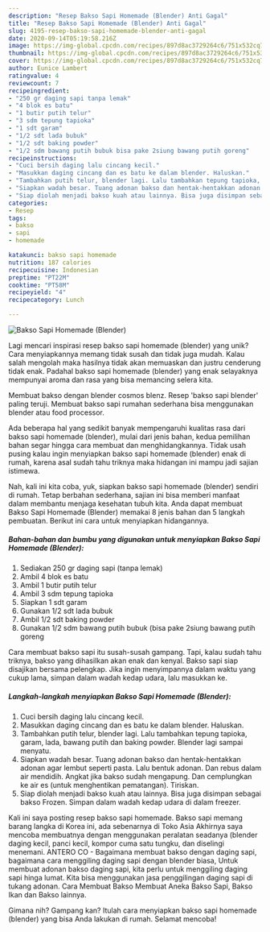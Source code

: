 ```yaml
---
description: "Resep Bakso Sapi Homemade (Blender) Anti Gagal"
title: "Resep Bakso Sapi Homemade (Blender) Anti Gagal"
slug: 4195-resep-bakso-sapi-homemade-blender-anti-gagal
date: 2020-09-14T05:19:58.216Z
image: https://img-global.cpcdn.com/recipes/897d8ac3729264c6/751x532cq70/bakso-sapi-homemade-blender-foto-resep-utama.jpg
thumbnail: https://img-global.cpcdn.com/recipes/897d8ac3729264c6/751x532cq70/bakso-sapi-homemade-blender-foto-resep-utama.jpg
cover: https://img-global.cpcdn.com/recipes/897d8ac3729264c6/751x532cq70/bakso-sapi-homemade-blender-foto-resep-utama.jpg
author: Eunice Lambert
ratingvalue: 4
reviewcount: 7
recipeingredient:
- "250 gr daging sapi tanpa lemak"
- "4 blok es batu"
- "1 butir putih telur"
- "3 sdm tepung tapioka"
- "1 sdt garam"
- "1/2 sdt lada bubuk"
- "1/2 sdt baking powder"
- "1/2 sdm bawang putih bubuk bisa pake 2siung bawang putih goreng"
recipeinstructions:
- "Cuci bersih daging lalu cincang kecil."
- "Masukkan daging cincang dan es batu ke dalam blender. Haluskan."
- "Tambahkan putih telur, blender lagi. Lalu tambahkan tepung tapioka, garam, lada, bawang putih dan baking powder. Blender lagi sampai menyatu."
- "Siapkan wadah besar. Tuang adonan bakso dan hentak-hentakkan adonan agar lembut seperti pasta. Lalu bentuk adonan. Dan rebus dalam air mendidih. Angkat jika bakso sudah mengapung. Dan cemplungkan ke air es (untuk menghentikan pematangan). Tiriskan."
- "Siap diolah menjadi bakso kuah atau lainnya. Bisa juga disimpan sebagai bakso Frozen. Simpan dalam wadah kedap udara di dalam freezer."
categories:
- Resep
tags:
- bakso
- sapi
- homemade

katakunci: bakso sapi homemade 
nutrition: 187 calories
recipecuisine: Indonesian
preptime: "PT22M"
cooktime: "PT58M"
recipeyield: "4"
recipecategory: Lunch

---
```



![Bakso Sapi Homemade (Blender)](https://img-global.cpcdn.com/recipes/897d8ac3729264c6/751x532cq70/bakso-sapi-homemade-blender-foto-resep-utama.jpg)

Lagi mencari inspirasi resep bakso sapi homemade (blender) yang unik? Cara menyiapkannya memang tidak susah dan tidak juga mudah. Kalau salah mengolah maka hasilnya tidak akan memuaskan dan justru cenderung tidak enak. Padahal bakso sapi homemade (blender) yang enak selayaknya mempunyai aroma dan rasa yang bisa memancing selera kita.

Membuat bakso dengan blender cosmos blenz. Resep &#39;bakso sapi blender&#39; paling teruji. Membuat bakso sapi rumahan sederhana bisa menggunakan blender atau food processor.

Ada beberapa hal yang sedikit banyak mempengaruhi kualitas rasa dari bakso sapi homemade (blender), mulai dari jenis bahan, kedua pemilihan bahan segar hingga cara membuat dan menghidangkannya. Tidak usah pusing kalau ingin menyiapkan bakso sapi homemade (blender) enak di rumah, karena asal sudah tahu triknya maka hidangan ini mampu jadi sajian istimewa.


Nah, kali ini kita coba, yuk, siapkan bakso sapi homemade (blender) sendiri di rumah. Tetap berbahan sederhana, sajian ini bisa memberi manfaat dalam membantu menjaga kesehatan tubuh kita. Anda dapat membuat Bakso Sapi Homemade (Blender) memakai 8 jenis bahan dan 5 langkah pembuatan. Berikut ini cara untuk menyiapkan hidangannya.

<!--inarticleads1-->

##### Bahan-bahan dan bumbu yang digunakan untuk menyiapkan Bakso Sapi Homemade (Blender):

1. Sediakan 250 gr daging sapi (tanpa lemak)
1. Ambil 4 blok es batu
1. Ambil 1 butir putih telur
1. Ambil 3 sdm tepung tapioka
1. Siapkan 1 sdt garam
1. Gunakan 1/2 sdt lada bubuk
1. Ambil 1/2 sdt baking powder
1. Gunakan 1/2 sdm bawang putih bubuk (bisa pake 2siung bawang putih goreng


Cara membuat bakso sapi itu susah-susah gampang. Tapi, kalau sudah tahu triknya, bakso yang dihasilkan akan enak dan kenyal. Bakso sapi siap disajikan bersama pelengkap. Jika ingin menyimpannya dalam waktu yang cukup lama, simpan dalam wadah kedap udara, lalu masukkan ke. 

<!--inarticleads2-->

##### Langkah-langkah menyiapkan Bakso Sapi Homemade (Blender):

1. Cuci bersih daging lalu cincang kecil.
1. Masukkan daging cincang dan es batu ke dalam blender. Haluskan.
1. Tambahkan putih telur, blender lagi. Lalu tambahkan tepung tapioka, garam, lada, bawang putih dan baking powder. Blender lagi sampai menyatu.
1. Siapkan wadah besar. Tuang adonan bakso dan hentak-hentakkan adonan agar lembut seperti pasta. Lalu bentuk adonan. Dan rebus dalam air mendidih. Angkat jika bakso sudah mengapung. Dan cemplungkan ke air es (untuk menghentikan pematangan). Tiriskan.
1. Siap diolah menjadi bakso kuah atau lainnya. Bisa juga disimpan sebagai bakso Frozen. Simpan dalam wadah kedap udara di dalam freezer.


Kali ini saya posting resep bakso sapi homemade. Bakso sapi memang barang langka di Korea ini, ada sebenarnya di Toko Asia Akhirnya saya mencoba membuatnya dengan menggunakan peralatan seadanya (blender daging kecil, panci kecil, kompor cuma satu tungku, dan diselingi menemani. ANTERO CO - Bagaimana membuat bakso dengan daging sapi, bagaimana cara menggiling daging sapi dengan blender biasa, Untuk membuat adonan bakso daging sapi, kita perlu untuk menggiling daging sapi hinga lumat. Kita bisa menggunakan jasa penggilingan daging sapi di tukang adonan. Cara Membuat Bakso Membuat Aneka Bakso Sapi, Bakso Ikan dan Bakso lainnya. 

Gimana nih? Gampang kan? Itulah cara menyiapkan bakso sapi homemade (blender) yang bisa Anda lakukan di rumah. Selamat mencoba!
